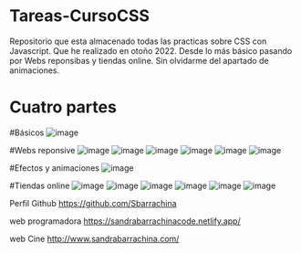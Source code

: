 # Tareas-CursoCSS
Repositorio que esta almacenado todas las practicas sobre CSS  con Javascript. Que he realizado en otoño 2022. 
Desde lo más básico pasando por Webs reponsibas y tiendas online. Sin olvidarme del apartado de animaciones. 

# Cuatro partes 

#Básicos 
![image](https://user-images.githubusercontent.com/92207940/204569449-07cb9df3-3948-48bc-9839-7fdabe0249f3.png)

#Webs reponsive 
![image](https://user-images.githubusercontent.com/92207940/204569628-41a67471-5505-455b-a801-f91adab4bd43.png)
![image](https://user-images.githubusercontent.com/92207940/204569684-d49e2638-74c9-4fb3-8739-e1d251d86e76.png)
![image](https://user-images.githubusercontent.com/92207940/204569739-fb8f2974-89fc-461d-bba2-53b17b35fe13.png)
![image](https://user-images.githubusercontent.com/92207940/204569761-2a471f68-db48-42e5-a36f-d2690ae96d28.png)
![image](https://user-images.githubusercontent.com/92207940/204569828-bc72c75c-a1ee-40e2-b997-1c7a6d0aff5e.png)
![image](https://user-images.githubusercontent.com/92207940/204569889-3531e638-5d53-4885-a80c-8db9fb8f60ff.png)

#Efectos y animaciones
![image](https://user-images.githubusercontent.com/92207940/204570007-25418603-45a8-432a-801d-a133a99d545f.png)

#Tiendas online 
![image](https://user-images.githubusercontent.com/92207940/204570099-bde5b168-1afc-4e66-a42b-022ac47392f1.png)
![image](https://user-images.githubusercontent.com/92207940/204570131-7e80844e-3b15-4e35-9770-79438cb95ec9.png)
![image](https://user-images.githubusercontent.com/92207940/204570158-622e5006-3bf1-4fb0-a3d5-0e2f1d207920.png)
![image](https://user-images.githubusercontent.com/92207940/204570186-3de4418c-1fec-4376-9397-71f1a7b40ee2.png)
![image](https://user-images.githubusercontent.com/92207940/204570254-d6f891fc-56f8-4e73-ae10-4100247ee7ab.png)
![image](https://user-images.githubusercontent.com/92207940/204570284-b4785feb-3d9e-4141-8952-e87c54f25958.png)

Perfil Github
https://github.com/Sbarrachina

web  programadora
https://sandrabarrachinacode.netlify.app/

web Cine
http://www.sandrabarrachina.com/

